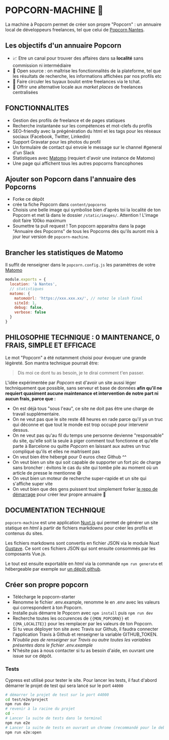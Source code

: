# POPCORN-MACHINE 🍿

La machine à Popcorn permet de créer son propre "Popcorn" : un annuaire local de développeurs freelances, tel que celui de [Popcorn Nantes](https://popcorn-nantes.github.io/).

## Les objectifs d'un annuaire Popcorn

- 📈 Etre un canal pour trouver des affaires dans sa **localité** sans commission ni intermédiaire
- 📗 Open source : on maîtrise les fonctionnalités de la plateforme, tel que les résultats de recherche, les informations affichées par nos profils etc
- 💬 Faire circuler les tuyaux boulot entre freelances via le tchat.
- 💪 Offrir une alternative locale aux _market places_ de freelances centralisées

## FONCTIONNALITES

- Gestion des profils de freelance et de pages statiques
- Recherche instantanée sur les compétences et mot-clefs du profils
- SEO-friendly avec la prégénération du html et les tags pour les réseaux sociaux (Facebook, Twitter, Linkedin)
- Support Gravatar pour les photos du profil
- Un formulaire de contact qui envoie le message sur le channel #general d'un Slack
- Statistiques avec [Matomo](https://matomo.org/) (requiert d'avoir une instance de Matomo)
- Une page qui affichent tous les autres popcorns francophones

## Ajouter son Popcorn dans l'annuaire des Popcorns

- Forke ce dépôt
- crée ta fiche Popcorn dans `content/popcorns`
- Choisis une belle image qui symbolise bien d'après toi la localité de ton Popcorn et met là dans le dossier `/static/images/`. Attention ! L'image doit faire 100ko maximum
- Soumettre ta pull request ! Ton popcorn apparaitra dans la page "Annuaire des Popcorns" de tous les Popcorns dès qu'ils auront mis à jour leur version de `popcorn-machine`.

## Brancher les statistiques de Matomo

Il suffit de renseigner dans le `popcorn.config.js` les paramètres de votre [Matomo](https://matomo.org/)

```js
module.exports = {
  location: 'à Nantes',
  // statistiques
  matomo: {
    matomoUrl: 'https://xxx.xxx.xx/', // notez le slash final
    siteId: 1,
    debug: false,
    verbose: false
  }
}
```

## PHILOSOPHIE TECHNIQUE : 0 MAINTENANCE, 0 FRAIS, SIMPLE ET EFFICACE

Le mot "Popcorn" a été notamment choisi pour évoquer une grande légèreté. Son mantra technique pourrait être:

> Dis moi ce dont tu as besoin, je te dirai comment t'en passer.

L'idée expérimentée par _Popcorn_ est d'avoir un site aussi léger techniquement que possible, sans serveur et base de données **afin qu'il ne requiert quasiment aucune maintenance et intervention de notre part ni aucun frais, parce que :**

- On est déjà tous "sous l'eau", ce site ne doit pas être une charge de travail supplémentaire.
- On ne veut pas que le site reste 48 heures en rade parce qu'il ya un truc qui déconne et que tout le monde est trop occupé pour intervenir dessus.
- On ne veut pas qu'au fil du temps une personne devienne "responsable" du site, qu'elle soit la seule à piger comment tout fonctionne et qu'elle parte à Barcelone ou quitte _Popcorn_ en laissant aux autres un truc compliqué qu'ils et elles ne maitrisent pas
- On veut bien être hébergé pour 0 euros chez Github ^^
- On veut bien un site qui soit capable de supporter un fort pic de charge sans broncher : évitons le cas du site qui tombe pile au moment où un article de presse le mentionne 😅
- On veut bien un moteur de recherche super-rapide et un site qui s'affiche super vite
- On veut bien que des gens puissent tout simplement forker [le repo de démarrage](https://github.com/popcorn-nantes/popcorn-starter) pour créer leur propre annuaire 💚

## DOCUMENTATION TECHNIQUE

`popcorn-machine` est une application [Nuxt.js](https://github.com/nuxt/nuxt.js) qui permet de générer un site statique en _html_ à partir de fichiers markdowns pour créer les profils et contenus du sites.

Les fichiers markdowns sont convertis en fichier JSON via le module Nuxt [Gustave](https://github.com/yann-yinn/nuxt-gustave). Ce sont ces fichiers JSON qui sont ensuite consommés par les composants Vue.js.

Le tout est ensuite exportable en _html_ via la commande `npm run generate` et hébergeable par exemple sur [un dépôt github](https://github.com/popcorn-nantes/popcorn-nantes.github.io).

## Créer son propre popcorn

- Télécharge le popcorn-starter
- Renomme le fichier .env.example, renomme le en .env avec les valeurs qui correspondent à ton Popcorn.
- Installe puis démarre le Popcorn avec `npm install` puis `npm run dev`
- Recherche toutes les occurences de `{{MON_POPCORN}}` et `{{MA_LOCALITE}}` pour les remplacer par les valeurs de ton Popcorn.
- Si tu veux déployer ton site avec Travis sur Github, il faudra connecter l'application Travis à Github et renseigner la variable GITHUB_TOKEN.
- _N'oublie pas de renseigner sur Travis ou autre toutes les variables présentes dans le fichier .env.example_
- N'hésite pas à nous contacter si tu as besoin d'aide, en ouvrant une issue sur ce dépôt.

### Tests

Cypress est utilisé pour tester le site. Pour lancer les tests, il faut d'abord démarrer le projet de test qui sera lancé sur le port `44000`

```sh
# démarrer le projet de test sur le port 44000
cd test/e2e/project
npm run dev
# revenir à la racine du projet
cd -
# Lancer la suite de tests dans le terminal
npm run e2e
# Lancer la suite de tests en ouvrant un chrome (recommandé pour le debug)
npm run e2e:open
```
